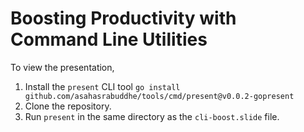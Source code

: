 # Boosting Productivity with Command Line Utilities

To view the presentation, 

1. Install the `present` CLI tool `go install github.com/asahasrabuddhe/tools/cmd/present@v0.0.2-gopresent`
2. Clone the repository.
3. Run `present` in the same directory as the `cli-boost.slide` file.
